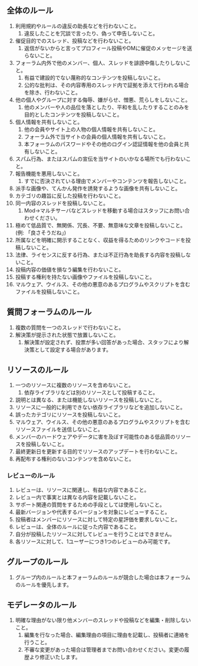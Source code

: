 ## 全体のルール
1. 利用規約やルールの違反の助長などを行わないこと。
   1. 違反したことを冗談で言ったり、偽って申告しないこと。
1. 催促目的でのスレッド、投稿などを行わないこと。
   1. 返信がないからと言ってプロフィール投稿やDMに催促のメッセージを送らないこと。
1. フォーラム内外で他のメンバー、個人、スレッドを誹謗中傷したりしないこと。
   1. 有益で建設的でない蔑称的なコンテンツを投稿しないこと。
   1. 公的な批判は、その内容専用のスレッド内で証拠を添えて行われる場合を除き、行わないこと。
1. 他の個人やグループに対する侮辱、嫌がらせ、憎悪、荒らしをしないこと。
   1. 他のメンバーや人の品位を落としたり、平和を乱したりすることのみを目的としたコンテンツを投稿しないこと。
1. 個人情報を共有しないこと。
   1. 他の会員やサイト上の人物の個人情報を共有しないこと。
   1. フォーラム外で当サイトの会員の個人情報を共有しないこと。
   1. 本フォーラムのパスワードやその他のログイン認証情報を他の会員と共有しないこと。
1. スパム行為、またはスパムの宣伝を当サイトのいかなる場所でも行わないこと。
1. 報告機能を悪用しないこと。
   1. すでに否決されている理由でメンバーやコンテンツを報告しないこと。
1. 派手な画像や、てんかん発作を誘発するような画像を共有しないこと。
1. カテゴリの趣旨に反した投稿を行わないこと。
1. 同一内容のスレッドを投稿しないこと。
   1. Mod→マルチサーバなどスレッドを移動する場合はスタッフにお問い合わせください。
1. 極めて低品質で、無関係、冗長、不要、無意味な文章を投稿しないこと。(例: 「良さそうだね」)
1. 所属などを明確に開示することなく、収益を得るためのリンクやコードを投稿しないこと。
1. 法律、ライセンスに反する行為、または不正行為を助長する内容を投稿しないこと。
1. 投稿内容の価値を損なう編集を行わないこと。
1. 投稿する権利を持たない画像やファイルを投稿しないこと。
1. マルウェア、ウイルス、その他の悪意のあるプログラムやスクリプトを含むファイルを投稿しないこと。

## 質問フォーラムのルール
1. 複数の質問を一つのスレッドで行わないこと。
1. 解決策が提示された状態で放置しないこと。
   1. 解決策が設定されず、投票が多い回答があった場合、スタッフにより解決策として設定する場合があります。

## リソースのルール
1. 一つのリソースに複数のリソースを含めないこと。
   1. 依存ライブラリなどは別のリソースとして投稿すること。
1. 説明とは異なる、または機能しないリソースを投稿しないこと。
1. リソースに一般的に利用できない依存ライブラリなどを追加しないこと。
1. 誤ったカテゴリにリソースを投稿しないこと。
1. マルウェア、ウイルス、その他の悪意のあるプログラムやスクリプトを含むリソースファイルを送信しないこと。
1. メンバーのハードウェアやデータに害を及ぼす可能性のある低品質のリソースを投稿しないこと。
1. 最終更新日を更新する目的でリソースのアップデートを行わないこと。
1. 再配布する権利のないコンテンツを含めないこと。

### レビューのルール
1. レビューは、リソースに関連し、有益な内容であること。
1. レビュー内で事実とは異なる内容を記載しないこと。
1. サポート関連の質問をするための手段としては使用しないこと。
1. 最新バージョンや代表するバージョンを対象にレビューすること。
1. 投稿者はメンバーにリソースに対して特定の星評価を要求しないこと。
1. レビューは、全体のルールに従った内容であること。
1. 自分が投稿したリソースに対してレビューを行うことはできません。
1. 各リソースに対して、1ユーザーにつき1つのレビューのみ可能です。

## グループのルール
1. グループ内のルールと本フォーラムのルールが競合した場合は本フォーラムのルールを優先します。

## モデレータのルール
1. 明確な理由がない限り他メンバーのスレッドや投稿などを編集・削除しないこと。
   1. 編集を行なった場合、編集理由の項目に理由を記載し、投稿者に連絡を行うこと。
   1. 不審な変更があった場合は管理者までお問い合わせください。変更の履歴より修正いたします。
